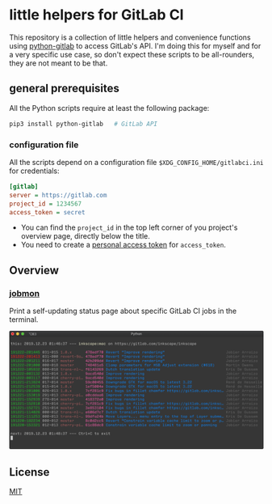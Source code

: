 # little helpers for GitLab CI

This repository is a collection of little helpers and convenience functions using [python-gitlab](https://python-gitlab.readthedocs.io) to access GitLab's API. I'm doing this for myself and for a very specific use case, so don't expect these scripts to be all-rounders, they are not meant to be that.

## general prerequisites

All the Python scripts require at least the following package:

```bash
pip3 install python-gitlab   # GitLab API
```

### configuration file

All the scripts depend on a configuration file `$XDG_CONFIG_HOME/gitlabci.ini` for credentials:

```ini
[gitlab]
server = https://gitlab.com
project_id = 1234567
access_token = secret
```

- You can find the `project_id` in the top left corner of you project's overview page, directly below the title.
- You need to create a [personal access token](https://docs.gitlab.com/ee/user/profile/personal_access_tokens.html) for `access_token`.

## Overview

### [jobmon](/docs/jobmon.md)

Print a self-updating status page about specific GitLab CI jobs in the terminal.

![jobmon1](/docs/jobmon1.png)

## License

[MIT](LICENSE)